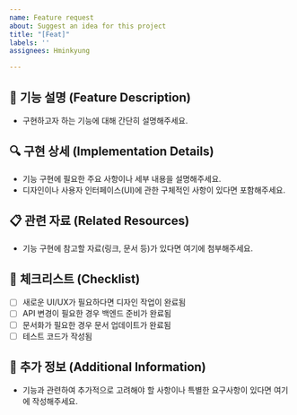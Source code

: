 ```yaml
---
name: Feature request
about: Suggest an idea for this project
title: "[Feat]"
labels: ''
assignees: Hminkyung

---
```


## 🚀 기능 설명 (Feature Description)
- 구현하고자 하는 기능에 대해 간단히 설명해주세요.

## 🔍 구현 상세 (Implementation Details)
- 기능 구현에 필요한 주요 사항이나 세부 내용을 설명해주세요.  
- 디자인이나 사용자 인터페이스(UI)에 관한 구체적인 사항이 있다면 포함해주세요.

## 📋 관련 자료 (Related Resources)
- 기능 구현에 참고할 자료(링크, 문서 등)가 있다면 여기에 첨부해주세요.

## 📌 체크리스트 (Checklist)
- [ ] 새로운 UI/UX가 필요하다면 디자인 작업이 완료됨
- [ ] API 변경이 필요한 경우 백엔드 준비가 완료됨
- [ ] 문서화가 필요한 경우 문서 업데이트가 완료됨
- [ ] 테스트 코드가 작성됨

## 📝 추가 정보 (Additional Information)
- 기능과 관련하여 추가적으로 고려해야 할 사항이나 특별한 요구사항이 있다면 여기에 작성해주세요.

